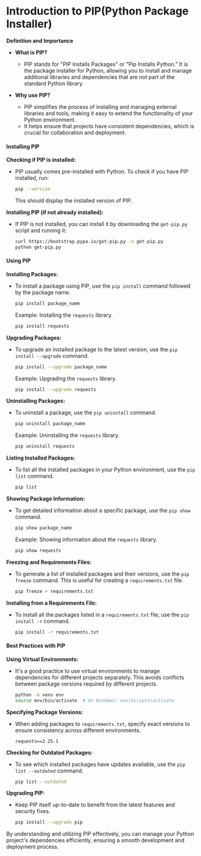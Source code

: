 # Introduction to PIP(Python Package Installer)

**Definition and Importance**
- **What is PIP?**
  - PIP stands for "PIP Installs Packages" or "Pip Installs Python." It is the package installer for Python, allowing you to install and manage additional libraries and dependencies that are not part of the standard Python library.

- **Why use PIP?**
  - PIP simplifies the process of installing and managing external libraries and tools, making it easy to extend the functionality of your Python environment.
  - It helps ensure that projects have consistent dependencies, which is crucial for collaboration and deployment.

#### Installing PIP

**Checking if PIP is installed:**
- PIP usually comes pre-installed with Python. To check if you have PIP installed, run:
  ```bash
  pip --version
  ```
  This should display the installed version of PIP.

**Installing PIP (if not already installed):**
- If PIP is not installed, you can install it by downloading the `get-pip.py` script and running it:
  ```bash
  curl https://bootstrap.pypa.io/get-pip.py -o get-pip.py
  python get-pip.py
  ```

#### Using PIP

**Installing Packages:**
- To install a package using PIP, use the `pip install` command followed by the package name.
  ```bash
  pip install package_name
  ```
  Example: Installing the `requests` library.
  ```bash
  pip install requests
  ```

**Upgrading Packages:**
- To upgrade an installed package to the latest version, use the `pip install --upgrade` command.
  ```bash
  pip install --upgrade package_name
  ```
  Example: Upgrading the `requests` library.
  ```bash
  pip install --upgrade requests
  ```

**Uninstalling Packages:**
- To uninstall a package, use the `pip uninstall` command.
  ```bash
  pip uninstall package_name
  ```
  Example: Uninstalling the `requests` library.
  ```bash
  pip uninstall requests
  ```

**Listing Installed Packages:**
- To list all the installed packages in your Python environment, use the `pip list` command.
  ```bash
  pip list
  ```

**Showing Package Information:**
- To get detailed information about a specific package, use the `pip show` command.
  ```bash
  pip show package_name
  ```
  Example: Showing information about the `requests` library.
  ```bash
  pip show requests
  ```

**Freezing and Requirements Files:**
- To generate a list of installed packages and their versions, use the `pip freeze` command. This is useful for creating a `requirements.txt` file.
  ```bash
  pip freeze > requirements.txt
  ```

**Installing from a Requirements File:**
- To install all the packages listed in a `requirements.txt` file, use the `pip install -r` command.
  ```bash
  pip install -r requirements.txt
  ```

#### Best Practices with PIP

**Using Virtual Environments:**
- It's a good practice to use virtual environments to manage dependencies for different projects separately. This avoids conflicts between package versions required by different projects.
  ```bash
  python -m venv env
  source env/bin/activate  # On Windows: env\Scripts\activate
  ```

**Specifying Package Versions:**
- When adding packages to `requirements.txt`, specify exact versions to ensure consistency across different environments.
  ```plaintext
  requests==2.25.1
  ```

**Checking for Outdated Packages:**
- To see which installed packages have updates available, use the `pip list --outdated` command.
  ```bash
  pip list --outdated
  ```

**Upgrading PIP:**
- Keep PIP itself up-to-date to benefit from the latest features and security fixes.
  ```bash
  pip install --upgrade pip
  ```

By understanding and utilizing PIP effectively, you can manage your Python project's dependencies efficiently, ensuring a smooth development and deployment process.